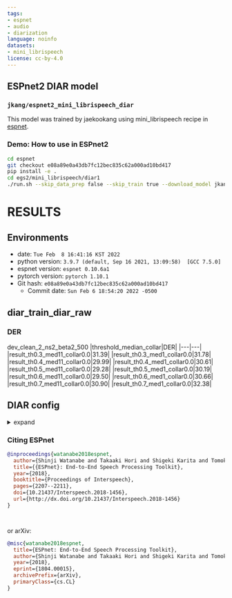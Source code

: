 ```yaml
---
tags:
- espnet
- audio
- diarization
language: noinfo
datasets:
- mini_librispeech
license: cc-by-4.0
---
```


## ESPnet2 DIAR model 

### `jkang/espnet2_mini_librispeech_diar`

This model was trained by jaekookang using mini_librispeech recipe in [espnet](https://github.com/espnet/espnet/).

### Demo: How to use in ESPnet2

```bash
cd espnet
git checkout e08a89e0a43db7fc12bec835c62a000ad10bd417
pip install -e .
cd egs2/mini_librispeech/diar1
./run.sh --skip_data_prep false --skip_train true --download_model jkang/espnet2_mini_librispeech_diar
```

<!-- Generated by scripts/utils/show_diar_result.sh -->
# RESULTS
## Environments
- date: `Tue Feb  8 16:41:16 KST 2022`
- python version: `3.9.7 (default, Sep 16 2021, 13:09:58)  [GCC 7.5.0]`
- espnet version: `espnet 0.10.6a1`
- pytorch version: `pytorch 1.10.1`
- Git hash: `e08a89e0a43db7fc12bec835c62a000ad10bd417`
  - Commit date: `Sun Feb 6 18:54:20 2022 -0500`

## diar_train_diar_raw
### DER
dev_clean_2_ns2_beta2_500
|threshold_median_collar|DER|
|---|---|
|result_th0.3_med11_collar0.0|31.39|
|result_th0.3_med1_collar0.0|31.78|
|result_th0.4_med11_collar0.0|29.99|
|result_th0.4_med1_collar0.0|30.61|
|result_th0.5_med11_collar0.0|29.28|
|result_th0.5_med1_collar0.0|30.19|
|result_th0.6_med11_collar0.0|29.50|
|result_th0.6_med1_collar0.0|30.66|
|result_th0.7_med11_collar0.0|30.90|
|result_th0.7_med1_collar0.0|32.38|

## DIAR config

<details><summary>expand</summary>

```
config: conf/train_diar.yaml
print_config: false
log_level: INFO
dry_run: false
iterator_type: chunk
output_dir: exp/diar_train_diar_raw
ngpu: 1
seed: 0
num_workers: 1
num_att_plot: 3
dist_backend: nccl
dist_init_method: env://
dist_world_size: null
dist_rank: null
local_rank: 0
dist_master_addr: null
dist_master_port: null
dist_launcher: null
multiprocessing_distributed: false
unused_parameters: false
sharded_ddp: false
cudnn_enabled: true
cudnn_benchmark: false
cudnn_deterministic: true
collect_stats: false
write_collected_feats: false
max_epoch: 100
patience: 3
val_scheduler_criterion:
- valid
- loss
early_stopping_criterion:
- valid
- loss
- min
best_model_criterion:
-   - valid
    - acc
    - max
keep_nbest_models: 3
nbest_averaging_interval: 0
grad_clip: 5
grad_clip_type: 2.0
grad_noise: false
accum_grad: 2
no_forward_run: false
resume: true
train_dtype: float32
use_amp: false
log_interval: null
use_matplotlib: true
use_tensorboard: true
use_wandb: false
wandb_project: null
wandb_id: null
wandb_entity: null
wandb_name: null
wandb_model_log_interval: -1
detect_anomaly: false
pretrain_path: null
init_param: []
ignore_init_mismatch: false
freeze_param: []
num_iters_per_epoch: null
batch_size: 16
valid_batch_size: null
batch_bins: 1000000
valid_batch_bins: null
train_shape_file:
- exp/diar_stats_8k/train/speech_shape
- exp/diar_stats_8k/train/spk_labels_shape
valid_shape_file:
- exp/diar_stats_8k/valid/speech_shape
- exp/diar_stats_8k/valid/spk_labels_shape
batch_type: folded
valid_batch_type: null
fold_length:
- 80000
- 800
sort_in_batch: descending
sort_batch: descending
multiple_iterator: false
chunk_length: 200000
chunk_shift_ratio: 0.5
num_cache_chunks: 64
train_data_path_and_name_and_type:
-   - dump/raw/simu/data/train_clean_5_ns2_beta2_500/wav.scp
    - speech
    - sound
-   - dump/raw/simu/data/train_clean_5_ns2_beta2_500/espnet_rttm
    - spk_labels
    - rttm
valid_data_path_and_name_and_type:
-   - dump/raw/simu/data/dev_clean_2_ns2_beta2_500/wav.scp
    - speech
    - sound
-   - dump/raw/simu/data/dev_clean_2_ns2_beta2_500/espnet_rttm
    - spk_labels
    - rttm
allow_variable_data_keys: false
max_cache_size: 0.0
max_cache_fd: 32
valid_max_cache_size: null
optim: adam
optim_conf:
    lr: 0.01
scheduler: noamlr
scheduler_conf:
    warmup_steps: 1000
num_spk: 2
init: xavier_uniform
input_size: null
model_conf:
    attractor_weight: 1.0
use_preprocessor: true
frontend: default
frontend_conf:
    fs: 8k
    hop_length: 128
specaug: null
specaug_conf: {}
normalize: global_mvn
normalize_conf:
    stats_file: exp/diar_stats_8k/train/feats_stats.npz
encoder: transformer
encoder_conf:
    input_layer: linear
    num_blocks: 2
    linear_units: 512
    dropout_rate: 0.1
    output_size: 256
    attention_heads: 4
    attention_dropout_rate: 0.0
decoder: linear
decoder_conf: {}
label_aggregator: label_aggregator
label_aggregator_conf: {}
attractor: null
attractor_conf: {}
required:
- output_dir
version: 0.10.6a1
distributed: false
```

</details>



### Citing ESPnet

```BibTex
@inproceedings{watanabe2018espnet,
  author={Shinji Watanabe and Takaaki Hori and Shigeki Karita and Tomoki Hayashi and Jiro Nishitoba and Yuya Unno and Nelson Yalta and Jahn Heymann and Matthew Wiesner and Nanxin Chen and Adithya Renduchintala and Tsubasa Ochiai},
  title={{ESPnet}: End-to-End Speech Processing Toolkit},
  year={2018},
  booktitle={Proceedings of Interspeech},
  pages={2207--2211},
  doi={10.21437/Interspeech.2018-1456},
  url={http://dx.doi.org/10.21437/Interspeech.2018-1456}
}




```

or arXiv:

```bibtex
@misc{watanabe2018espnet,
  title={ESPnet: End-to-End Speech Processing Toolkit}, 
  author={Shinji Watanabe and Takaaki Hori and Shigeki Karita and Tomoki Hayashi and Jiro Nishitoba and Yuya Unno and Nelson Yalta and Jahn Heymann and Matthew Wiesner and Nanxin Chen and Adithya Renduchintala and Tsubasa Ochiai},
  year={2018},
  eprint={1804.00015},
  archivePrefix={arXiv},
  primaryClass={cs.CL}
}
```

